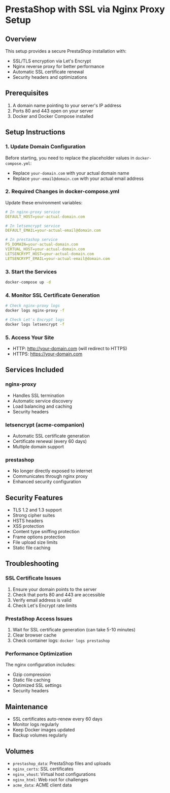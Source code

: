 # PrestaShop with SSL via Nginx Proxy Setup

## Overview
This setup provides a secure PrestaShop installation with:
- SSL/TLS encryption via Let's Encrypt
- Nginx reverse proxy for better performance
- Automatic SSL certificate renewal
- Security headers and optimizations

## Prerequisites
1. A domain name pointing to your server's IP address
2. Ports 80 and 443 open on your server
3. Docker and Docker Compose installed

## Setup Instructions

### 1. Update Domain Configuration
Before starting, you need to replace the placeholder values in `docker-compose.yml`:

- Replace `your-domain.com` with your actual domain name
- Replace `your-email@domain.com` with your actual email address

### 2. Required Changes in docker-compose.yml
Update these environment variables:
```yaml
# In nginx-proxy service
DEFAULT_HOST=your-actual-domain.com

# In letsencrypt service  
DEFAULT_EMAIL=your-actual-email@domain.com

# In prestashop service
PS_DOMAIN=your-actual-domain.com
VIRTUAL_HOST=your-actual-domain.com
LETSENCRYPT_HOST=your-actual-domain.com
LETSENCRYPT_EMAIL=your-actual-email@domain.com
```

### 3. Start the Services
```bash
docker-compose up -d
```

### 4. Monitor SSL Certificate Generation
```bash
# Check nginx-proxy logs
docker logs nginx-proxy -f

# Check Let's Encrypt logs
docker logs letsencrypt -f
```

### 5. Access Your Site
- HTTP: http://your-domain.com (will redirect to HTTPS)
- HTTPS: https://your-domain.com

## Services Included

### nginx-proxy
- Handles SSL termination
- Automatic service discovery
- Load balancing and caching
- Security headers

### letsencrypt (acme-companion)
- Automatic SSL certificate generation
- Certificate renewal (every 60 days)
- Multiple domain support

### prestashop
- No longer directly exposed to internet
- Communicates through nginx proxy
- Enhanced security configuration

## Security Features
- TLS 1.2 and 1.3 support
- Strong cipher suites
- HSTS headers
- XSS protection
- Content type sniffing protection
- Frame options protection
- File upload size limits
- Static file caching

## Troubleshooting

### SSL Certificate Issues
1. Ensure your domain points to the server
2. Check that ports 80 and 443 are accessible
3. Verify email address is valid
4. Check Let's Encrypt rate limits

### PrestaShop Access Issues
1. Wait for SSL certificate generation (can take 5-10 minutes)
2. Clear browser cache
3. Check container logs: `docker logs prestashop`

### Performance Optimization
The nginx configuration includes:
- Gzip compression
- Static file caching
- Optimized SSL settings
- Security headers

## Maintenance
- SSL certificates auto-renew every 60 days
- Monitor logs regularly
- Keep Docker images updated
- Backup volumes regularly

## Volumes
- `prestashop_data`: PrestaShop files and uploads
- `nginx_certs`: SSL certificates
- `nginx_vhost`: Virtual host configurations
- `nginx_html`: Web root for challenges
- `acme_data`: ACME client data
